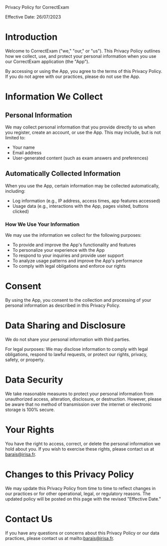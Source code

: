Privacy Policy for CorrectExam

Effective Date: 26/07/2023

# Introduction

Welcome to CorrectExam ("we," "our," or "us"). This Privacy Policy outlines how we collect, use, and protect your personal information when you use our CorrectExam application (the "App").

By accessing or using the App, you agree to the terms of this Privacy Policy. If you do not agree with our practices, please do not use the App.

# Information We Collect

## Personal Information

We may collect personal information that you provide directly to us when you register, create an account, or use the App. This may include, but is not limited to:

- Your name
- Email address
- User-generated content (such as exam answers and preferences)

## Automatically Collected Information

When you use the App, certain information may be collected automatically, including:

- Log information (e.g., IP address, access times, app features accessed)
- Usage data (e.g., interactions with the App, pages visited, buttons clicked)

### How We Use Your Information

We may use the information we collect for the following purposes:

- To provide and improve the App's functionality and features
- To personalize your experience with the App
- To respond to your inquiries and provide user support
- To analyze usage patterns and improve the App's performance
- To comply with legal obligations and enforce our rights



# Consent

By using the App, you consent to the collection and processing of your personal information as described in this Privacy Policy.

# Data Sharing and Disclosure

We do not share your personal information with third parties.

For legal purposes: We may disclose information to comply with legal obligations, respond to lawful requests, or protect our rights, privacy, safety, or property.

# Data Security

We take reasonable measures to protect your personal information from unauthorized access, alteration, disclosure, or destruction. However, please be aware that no method of transmission over the internet or electronic storage is 100% secure.

# Your Rights

You have the right to access, correct, or delete the personal information we hold about you. If you wish to exercise these rights, please contact us at barais@irisa.fr.

# Changes to this Privacy Policy

We may update this Privacy Policy from time to time to reflect changes in our practices or for other operational, legal, or regulatory reasons. The updated policy will be posted on this page with the revised "Effective Date."

# Contact Us

If you have any questions or concerns about this Privacy Policy or our data practices, please contact us at mailto:barais@irisa.fr.

